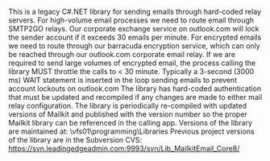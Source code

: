 This is a legacy C#.NET library for sending emails through hard-coded relay servers. 
For high-volume email processes we need to route email through SMTP2GO relays. Our corporate exchange service on outlook.com will lock the sender account if it exceeds 30 emails per minute.
For encrypted emails we need to route through our barracuda encryption service, which can only be reached through our outlook.com corporate email relay. 
If we are required to send large volumes of encrypted email, the process calling the library MUST throttle the calls to < 30 minute. Typically a 3-second (3000 ms) WAIT statement is inserted in the loop sending emails to prevent account lockouts on outlook.com
The library has hard-coded authentication that must be updated and recompiled if any changes are made to either mail relay configuration.
The library is periodically re-compiled with updated versions of Mailkit and published with the version number so the proper Mailkit library can be referenced in the calling app.
Versions of the library are maintained at: \\vfs01\programming\Libraries 
Previous project versions of the library are in the Subversion CVS: https://svn.leadingedgeadmin.com:9993/svn/Lib_MailkitEmail_Core8/
